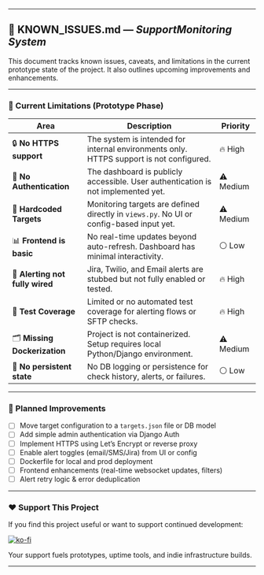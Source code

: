 
---

## 🐞 KNOWN_ISSUES.md — _SupportMonitoring System_

This document tracks known issues, caveats, and limitations in the current prototype state of the project. It also outlines upcoming improvements and enhancements.

---

### 🚧 Current Limitations (Prototype Phase)

| Area | Description | Priority |
|------|-------------|----------|
| 🔒 **No HTTPS support** | The system is intended for internal environments only. HTTPS support is not configured. | 🔥 High |
| 👤 **No Authentication** | The dashboard is publicly accessible. User authentication is not implemented yet. | ⚠️ Medium |
| 🧠 **Hardcoded Targets** | Monitoring targets are defined directly in `views.py`. No UI or config-based input yet. | ⚠️ Medium |
| 📊 **Frontend is basic** | No real-time updates beyond auto-refresh. Dashboard has minimal interactivity. | ⚪ Low |
| 🚨 **Alerting not fully wired** | Jira, Twilio, and Email alerts are stubbed but not fully enabled or tested. | 🔥 High |
| 🧪 **Test Coverage** | Limited or no automated test coverage for alerting flows or SFTP checks. | 🔥 High |
| 🗂️ **Missing Dockerization** | Project is not containerized. Setup requires local Python/Django environment. | ⚠️ Medium |
| 📁 **No persistent state** | No DB logging or persistence for check history, alerts, or failures. | ⚪ Low |

---

### 🧱 Planned Improvements

- [ ] Move target configuration to a `targets.json` file or DB model
- [ ] Add simple admin authentication via Django Auth
- [ ] Implement HTTPS using Let’s Encrypt or reverse proxy
- [ ] Enable alert toggles (email/SMS/Jira) from UI or config
- [ ] Dockerfile for local and prod deployment
- [ ] Frontend enhancements (real-time websocket updates, filters)
- [ ] Alert retry logic & error deduplication

---

### ❤️ Support This Project

If you find this project useful or want to support continued development:

[![ko-fi](https://ko-fi.com/img/githubbutton_sm.svg)](https://ko-fi.com/igearfs)

Your support fuels prototypes, uptime tools, and indie infrastructure builds.


---
